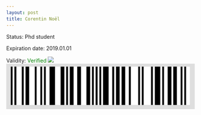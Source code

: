 ```yaml
---
layout: post
title: Corentin Noël
---
```


Status: Phd student

Expiration date: 2019.01.01

Validity: <font color="green"> Verified</font> 
![](/members/img/Corentin_Noël.png)
![](/members/img/bar.png)
